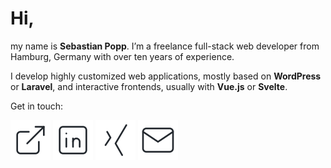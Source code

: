 # Hi,

my name is **Sebastian Popp**. I’m a freelance full-stack web developer from Hamburg, Germany with over ten years of experience.

I develop highly customized web applications, mostly based on **WordPress** or **Laravel**, and interactive frontends, usually with **Vue.js** or **Svelte**.

Get in touch:

[![Website](https://github.com/sebastianpopp/sebastianpopp/blob/main/icons/website.svg)](https://www.sebastianpopp.com/)
[![LinkedIn](https://github.com/sebastianpopp/sebastianpopp/blob/main/icons/linkedin.svg)](https://www.linkedin.com/in/sebastianpopp/)
[![XING](https://github.com/sebastianpopp/sebastianpopp/blob/main/icons/xing.svg)](https://www.xing.com/profile/Sebastian_Popp16)
[![Email](https://github.com/sebastianpopp/sebastianpopp/blob/main/icons/email.svg)](mailto:hi@sebastianpopp.com)
